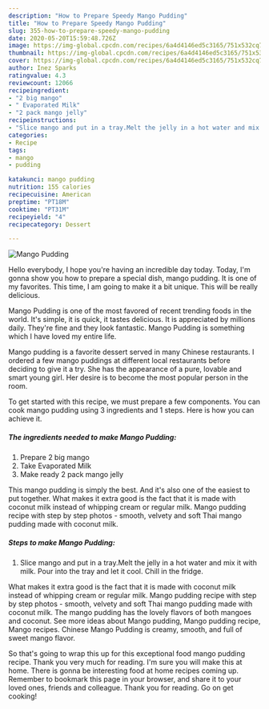 ```yaml
---
description: "How to Prepare Speedy Mango Pudding"
title: "How to Prepare Speedy Mango Pudding"
slug: 355-how-to-prepare-speedy-mango-pudding
date: 2020-05-20T15:59:48.726Z
image: https://img-global.cpcdn.com/recipes/6a4d4146ed5c3165/751x532cq70/mango-pudding-recipe-main-photo.jpg
thumbnail: https://img-global.cpcdn.com/recipes/6a4d4146ed5c3165/751x532cq70/mango-pudding-recipe-main-photo.jpg
cover: https://img-global.cpcdn.com/recipes/6a4d4146ed5c3165/751x532cq70/mango-pudding-recipe-main-photo.jpg
author: Inez Sparks
ratingvalue: 4.3
reviewcount: 12066
recipeingredient:
- "2 big mango"
- " Evaporated Milk"
- "2 pack mango jelly"
recipeinstructions:
- "Slice mango and put in a tray.Melt the jelly in a hot water and mix it with milk. Pour into the tray and let it cool. Chill in the fridge."
categories:
- Recipe
tags:
- mango
- pudding

katakunci: mango pudding 
nutrition: 155 calories
recipecuisine: American
preptime: "PT18M"
cooktime: "PT31M"
recipeyield: "4"
recipecategory: Dessert

---
```



![Mango Pudding](https://img-global.cpcdn.com/recipes/6a4d4146ed5c3165/751x532cq70/mango-pudding-recipe-main-photo.jpg)

Hello everybody, I hope you're having an incredible day today. Today, I'm gonna show you how to prepare a special dish, mango pudding. It is one of my favorites. This time, I am going to make it a bit unique. This will be really delicious.

Mango Pudding is one of the most favored of recent trending foods in the world. It's simple, it is quick, it tastes delicious. It is appreciated by millions daily. They're fine and they look fantastic. Mango Pudding is something which I have loved my entire life.

Mango pudding is a favorite dessert served in many Chinese restaurants. I ordered a few mango puddings at different local restaurants before deciding to give it a try. She has the appearance of a pure, lovable and smart young girl. Her desire is to become the most popular person in the room.


To get started with this recipe, we must prepare a few components. You can cook mango pudding using 3 ingredients and 1 steps. Here is how you can achieve it.

<!--inarticleads1-->

##### The ingredients needed to make Mango Pudding:

1. Prepare 2 big mango
1. Take  Evaporated Milk
1. Make ready 2 pack mango jelly


This mango pudding is simply the best. And it&#39;s also one of the easiest to put together. What makes it extra good is the fact that it is made with coconut milk instead of whipping cream or regular milk. Mango pudding recipe with step by step photos - smooth, velvety and soft Thai mango pudding made with coconut milk. 

<!--inarticleads2-->

##### Steps to make Mango Pudding:

1. Slice mango and put in a tray.Melt the jelly in a hot water and mix it with milk. Pour into the tray and let it cool. Chill in the fridge.


What makes it extra good is the fact that it is made with coconut milk instead of whipping cream or regular milk. Mango pudding recipe with step by step photos - smooth, velvety and soft Thai mango pudding made with coconut milk. The mango pudding has the lovely flavors of both mangoes and coconut. See more ideas about Mango pudding, Mango pudding recipe, Mango recipes. Chinese Mango Pudding is creamy, smooth, and full of sweet mango flavor. 

So that's going to wrap this up for this exceptional food mango pudding recipe. Thank you very much for reading. I'm sure you will make this at home. There is gonna be interesting food at home recipes coming up. Remember to bookmark this page in your browser, and share it to your loved ones, friends and colleague. Thank you for reading. Go on get cooking!
